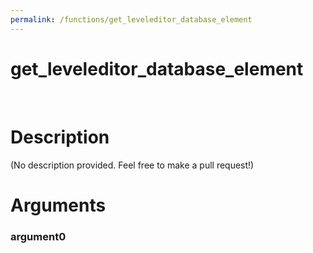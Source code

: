 ```yaml
---
permalink: /functions/get_leveleditor_database_element
---
```

# get_leveleditor_database_element  
&nbsp;  
# Description  
(No description provided. Feel free to make a pull request!) 
&nbsp;  
# Arguments
### argument0

&nbsp;    


